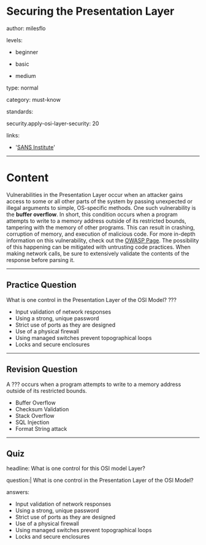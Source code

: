 # Securing the Presentation Layer
author: milesflo

levels:

  - beginner

  - basic

  - medium

type: normal

category: must-know

standards:

  security.apply-osi-layer-security: 20

links:

  - '[SANS Institute](https://www.sans.org/reading-room/whitepapers/protocols/applying-osi-layer-network-model-information-security-1309)'

---
# Content

Vulnerabilities in the Presentation Layer occur when an attacker gains access to some or all other parts of the system by passing unexpected or illegal arguments to simple, OS-specific methods. One such vulnerability is the **buffer overflow**. In short, this condition occurs when a program attempts to write to a memory address outside of its restricted bounds, tampering with the memory of other programs. This can result in crashing, corruption of memory, and execution of malicious code. For more in-depth information on this vulnerability, check out the [OWASP Page](https://www.owasp.org/index.php/Buffer_Overflow). The possibility of this happening can be mitigated with untrusting code practices. When making network calls, be sure to extensively validate the contents of the response before parsing it.

---
## Practice Question

What is one control in the Presentation Layer of the OSI Model?
???

* Input validation of network responses
* Using a strong, unique password
* Strict use of ports as they are designed
* Use of a physical firewall
* Using managed switches prevent topographical loops
* Locks and secure enclosures

---
## Revision Question

A ??? occurs when a program attempts to write to a memory address outside of its restricted bounds.

* Buffer Overflow
* Checksum Validation
* Stack Overflow
* SQL Injection
* Format String attack

---
## Quiz

headline: What is one control for this OSI model Layer?

question:| What is one control in the Presentation Layer of the OSI Model?

answers:

- Input validation of network responses
- Using a strong, unique password
- Strict use of ports as they are designed
- Use of a physical firewall
- Using managed switches prevent topographical loops
- Locks and secure enclosures
